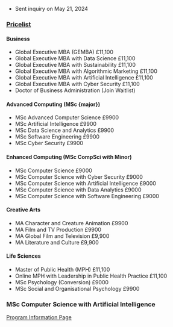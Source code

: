 - Sent inquiry on May 21, 2024

### [Pricelist](https://online.herts.ac.uk/fees-and-funding)

#### Business
- Global Executive MBA (GEMBA) £11,100
- Global Executive MBA with Data Science £11,100
- Global Executive MBA with Sustainability £11,100
- Global Executive MBA with Algorithmic Marketing £11,100
- Global Executive MBA with Artificial Intelligence £11,100
- Global Executive MBA with Cyber Security £11,100
- Doctor of Business Administration (Join Waitlist)
#### Advanced Computing (MSc {major})
- MSc Advanced Computer Science £9900
- MSc Artificial Intelligence £9900
- MSc Data Science and Analytics £9900
- MSc Software Engineering £9900
- MSc Cyber Security £9900
#### Enhanced Computing (MSc CompSci with Minor)
- MSc Computer Science £9000
- MSc Computer Science with Cyber Security £9000
- MSc Computer Science with Artificial Intelligence £9000
- MSc Computer Science with Data Analytics £9000
- MSc Computer Science with Software Engineering £9000
#### Creative Arts
- MA Character and Creature Animation £9900
- MA Film and TV Production £9900
- MA Global Film and Television £9,900
- MA Literature and Culture £9,900
#### Life Sciences
- Master of Public Health (MPH) £11,100
- Online MPH with Leadership in Public Health Practice £11,100
- MSc Psychology (Conversion) £9000
- MSc Social and Organisational Psychology £9900

### MSc Computer Science with Artificial Intelligence
[Program Information Page](https://online.herts.ac.uk/masters/msc-computer-science-with-artificial-intelligence)
